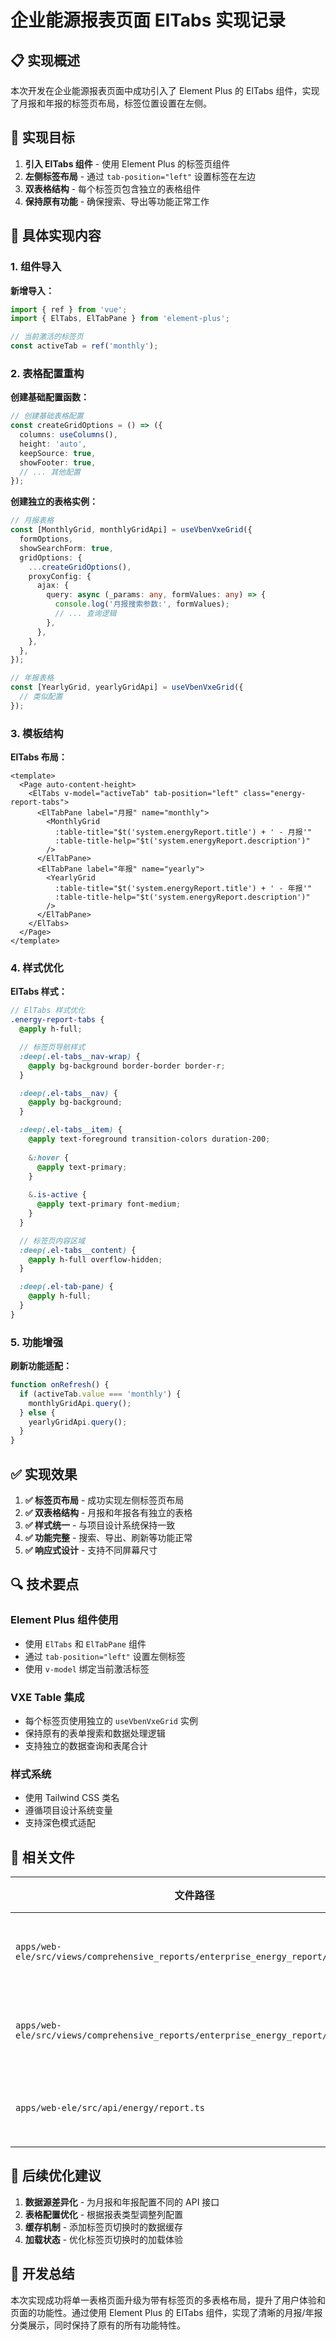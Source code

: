 # 企业能源报表页面 ElTabs 实现记录

## 📋 实现概述

本次开发在企业能源报表页面中成功引入了 Element Plus 的 ElTabs 组件，实现了月报和年报的标签页布局，标签位置设置在左侧。

## 🎯 实现目标

1. **引入 ElTabs 组件** - 使用 Element Plus 的标签页组件
2. **左侧标签布局** - 通过 `tab-position="left"` 设置标签在左边
3. **双表格结构** - 每个标签页包含独立的表格组件
4. **保持原有功能** - 确保搜索、导出等功能正常工作

## 🔧 具体实现内容

### 1. 组件导入

**新增导入：**
```typescript
import { ref } from 'vue';
import { ElTabs, ElTabPane } from 'element-plus';

// 当前激活的标签页
const activeTab = ref('monthly');
```

### 2. 表格配置重构

**创建基础配置函数：**
```typescript
// 创建基础表格配置
const createGridOptions = () => ({
  columns: useColumns(),
  height: 'auto',
  keepSource: true,
  showFooter: true,
  // ... 其他配置
});
```

**创建独立的表格实例：**
```typescript
// 月报表格
const [MonthlyGrid, monthlyGridApi] = useVbenVxeGrid({
  formOptions,
  showSearchForm: true,
  gridOptions: {
    ...createGridOptions(),
    proxyConfig: {
      ajax: {
        query: async (_params: any, formValues: any) => {
          console.log('月报搜索参数:', formValues);
          // ... 查询逻辑
        },
      },
    },
  },
});

// 年报表格
const [YearlyGrid, yearlyGridApi] = useVbenVxeGrid({
  // 类似配置
});
```

### 3. 模板结构

**ElTabs 布局：**
```vue
<template>
  <Page auto-content-height>
    <ElTabs v-model="activeTab" tab-position="left" class="energy-report-tabs">
      <ElTabPane label="月报" name="monthly">
        <MonthlyGrid
          :table-title="$t('system.energyReport.title') + ' - 月报'"
          :table-title-help="$t('system.energyReport.description')"
        />
      </ElTabPane>
      <ElTabPane label="年报" name="yearly">
        <YearlyGrid
          :table-title="$t('system.energyReport.title') + ' - 年报'"
          :table-title-help="$t('system.energyReport.description')"
        />
      </ElTabPane>
    </ElTabs>
  </Page>
</template>
```

### 4. 样式优化

**ElTabs 样式：**
```scss
// ElTabs 样式优化
.energy-report-tabs {
  @apply h-full;

  // 标签页导航样式
  :deep(.el-tabs__nav-wrap) {
    @apply bg-background border-border border-r;
  }

  :deep(.el-tabs__nav) {
    @apply bg-background;
  }

  :deep(.el-tabs__item) {
    @apply text-foreground transition-colors duration-200;
    
    &:hover {
      @apply text-primary;
    }
    
    &.is-active {
      @apply text-primary font-medium;
    }
  }

  // 标签页内容区域
  :deep(.el-tabs__content) {
    @apply h-full overflow-hidden;
  }

  :deep(.el-tab-pane) {
    @apply h-full;
  }
}
```

### 5. 功能增强

**刷新功能适配：**
```typescript
function onRefresh() {
  if (activeTab.value === 'monthly') {
    monthlyGridApi.query();
  } else {
    yearlyGridApi.query();
  }
}
```

## ✅ 实现效果

1. **✅ 标签页布局** - 成功实现左侧标签页布局
2. **✅ 双表格结构** - 月报和年报各有独立的表格
3. **✅ 样式统一** - 与项目设计系统保持一致
4. **✅ 功能完整** - 搜索、导出、刷新等功能正常
5. **✅ 响应式设计** - 支持不同屏幕尺寸

## 🔍 技术要点

### Element Plus 组件使用
- 使用 `ElTabs` 和 `ElTabPane` 组件
- 通过 `tab-position="left"` 设置左侧标签
- 使用 `v-model` 绑定当前激活标签

### VXE Table 集成
- 每个标签页使用独立的 `useVbenVxeGrid` 实例
- 保持原有的表单搜索和数据处理逻辑
- 支持独立的数据查询和表尾合计

### 样式系统
- 使用 Tailwind CSS 类名
- 遵循项目设计系统变量
- 支持深色模式适配

## 📁 相关文件

| 文件路径 | 说明 |
|---------|------|
| `apps/web-ele/src/views/comprehensive_reports/enterprise_energy_report/index.vue` | 主页面组件 |
| `apps/web-ele/src/views/comprehensive_reports/enterprise_energy_report/data.ts` | 表格列配置 |
| `apps/web-ele/src/api/energy/report.ts` | API 接口定义 |

## 🚀 后续优化建议

1. **数据源差异化** - 为月报和年报配置不同的 API 接口
2. **表格配置优化** - 根据报表类型调整列配置
3. **缓存机制** - 添加标签页切换时的数据缓存
4. **加载状态** - 优化标签页切换时的加载体验

## 📝 开发总结

本次实现成功将单一表格页面升级为带有标签页的多表格布局，提升了用户体验和页面的功能性。通过使用 Element Plus 的 ElTabs 组件，实现了清晰的月报/年报分类展示，同时保持了原有的所有功能特性。
